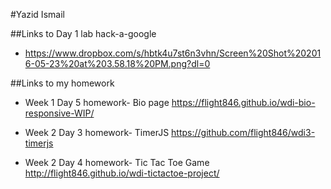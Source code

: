#Yazid Ismail

##Links to Day 1 lab hack-a-google
- https://www.dropbox.com/s/hbtk4u7st6n3vhn/Screen%20Shot%202016-05-23%20at%203.58.18%20PM.png?dl=0

##Links to my homework
- Week 1 Day 5 homework- Bio page
https://flight846.github.io/wdi-bio-responsive-WIP/

- Week 2 Day 3 homework- TimerJS
https://github.com/flight846/wdi3-timerjs

- Week 2 Day 4 homework- Tic Tac Toe Game
http://flight846.github.io/wdi-tictactoe-project/

